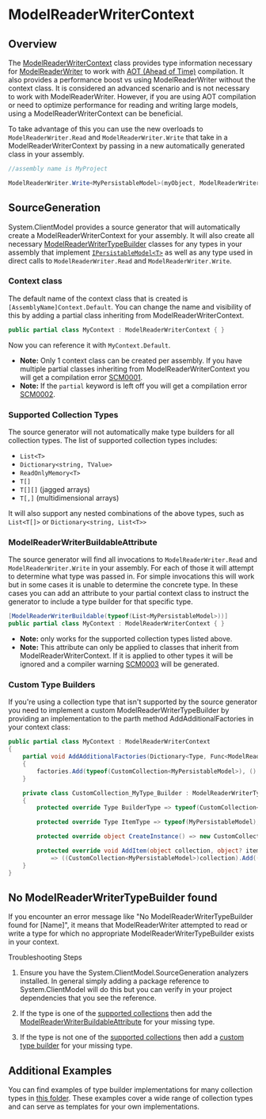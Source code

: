 # ModelReaderWriterContext

## Overview

The [ModelReaderWriterContext](../../src/ModelReaderWriter/ModelReaderWriterContext.cs) class
 provides type information necessary for [ModelReaderWriter]((../../src/ModelReaderWriter/ModelReaderWriter.cs))
 to work with [AOT (Ahead of Time)](https://learn.microsoft.com/dotnet/core/deploying/native-aot/) compilation.
It also provides a performance boost vs using ModelReaderWriter without the context class.  It is considered
an advanced scenario and is not necessary to work with ModelReaderWriter. However, if you are using AOT compilation or need to optimize
performance for reading and writing large models, using a ModelReaderWriterContext can be beneficial.

To take advantage of this you can use the new overloads to `ModelReaderWriter.Read` and `ModelReaderWriter.Write`
that take in a ModelReaderWriterContext by passing in a new automatically generated class in your assembly.

```C# Snippet:ModelReaderWriterContext_Usage
//assembly name is MyProject

ModelReaderWriter.Write<MyPersistableModel>(myObject, ModelReaderWriterOptions.Json, MyProjectContext.Default);
```

## SourceGeneration

System.ClientModel provides a source generator that will automatically create a ModelReaderWriterContext for your assembly.
It will also create all necessary [ModelReaderWriterTypeBuilder](../../src/ModelReaderWriter/ModelReaderWriterTypeBuilder.cs) classes for any types in your assembly that
implement [```IPersistableModel<T>```](../../src/ModelReaderWriter/IPersistableModel.cs) as well as any type used in direct calls to `ModelReaderWriter.Read` and `ModelReaderWriter.Write`.

### Context class

The default name of the context class that is created is `[AssemblyName]Context.Default`.
You can change the name and visibility of this by adding a partial class inheriting from ModelReaderWriterContext.

```C# Snippet:ModelReaderWriterContext_ContextClass
public partial class MyContext : ModelReaderWriterContext { }
```

Now you can reference it with `MyContext.Default`.

- **Note:** Only 1 context class can be created per assembly.
 If you have multiple partial classes inheriting from ModelReaderWriterContext you will get a compilation error [SCM0001](https://aka.ms/system-clientmodel/diagnostics#scm0001).
- **Note:** If the `partial` keyword is left off you will get a compilation error [SCM0002](https://aka.ms/system-clientmodel/diagnostics#scm0002).

### Supported Collection Types

The source generator will not automatically make type builders for all collection types.
The list of supported collection types includes:
- `List<T>`
- `Dictionary<string, TValue>`
- `ReadOnlyMemory<T>`
- `T[]`
- `T[][]` (jagged arrays)
- `T[,]` (multidimensional arrays)

It will also support any nested combinations of the above types, such as `List<T[]>` or `Dictionary<string, List<T>>`

### ModelReaderWriterBuildableAttribute

The source generator will find all invocations to `ModelReaderWriter.Read` and `ModelReaderWriter.Write` in your assembly.
For each of those it will attempt to determine what type was passed in.  For simple invocations this will work but in some cases
it is unable to determine the concrete type.  In these cases you can add an attribute to your partial context
class to instruct the generator to include a type builder for that specific type.

```C# Snippet:ModelReaderWriterContext_AttributeUsage
[ModelReaderWriterBuildable(typeof(List<MyPersistableModel>))]
public partial class MyContext : ModelReaderWriterContext { }
```

- **Note:** only works for the supported collection types listed above.
- **Note:** This attribute can only be applied to classes that inherit from ModelReaderWriterContext.
If it is applied to other types it will be ignored and a compiler warning [SCM0003](https://aka.ms/system-clientmodel/diagnostics#scm0003) will be generated.

### Custom Type Builders

If you're using a collection type that isn't supported by the source generator you need to
implement a custom ModelReaderWriterTypeBuilder by providing an implementation to the parth method AddAdditionalFactories in your context class:

```C# Snippet:ModelReaderWriterContext_CustomBuilder
public partial class MyContext : ModelReaderWriterContext
{
    partial void AddAdditionalFactories(Dictionary<Type, Func<ModelReaderWriterTypeBuilder>> factories)
    {
        factories.Add(typeof(CustomCollection<MyPersistableModel>), () => new CustomCollection_MyType_Builder());
    }

    private class CustomCollection_MyType_Builder : ModelReaderWriterTypeBuilder
    {
        protected override Type BuilderType => typeof(CustomCollection<MyPersistableModel>);

        protected override Type ItemType => typeof(MyPersistableModel);

        protected override object CreateInstance() => new CustomCollection<MyPersistableModel>();

        protected override void AddItem(object collection, object? item)
            => ((CustomCollection<MyPersistableModel>)collection).Add((MyPersistableModel)item!);
    }
}
```

## No ModelReaderWriterTypeBuilder found

If you encounter an error message like "No ModelReaderWriterTypeBuilder found for [Name]", it means that ModelReaderWriter attempted to read or write
 a type for which no appropriate ModelReaderWriterTypeBuilder exists in your context.

Troubleshooting Steps

1. Ensure you have the System.ClientModel.SourceGeneration analyzers installed. In general simply adding
a package reference to System.ClientModel will do this but you can verify in your project dependencies that you see the reference.

2. If the type is one of the [supported collections](#supported-collection-types) then add the [ModelReaderWriterBuildableAttribute](#modelreaderwriterbuildableattribute) for your missing type.
3. If the type is not one of the [supported collections](#supported-collection-types) then add a [custom type builder](#custom-type-builders) for your missing type.

## Additional Examples

You can find examples of type builder implementations for many collection types in [this folder](../../tests/ModelReaderWriterTests/Models/AvailabilitySetDatas).
These examples cover a wide range of collection types and can serve as templates for your own implementations.
